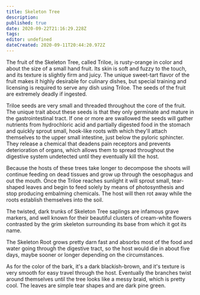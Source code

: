 ```yaml
---
title: Skeleton Tree
description: 
published: true
date: 2020-09-22T21:16:29.228Z
tags: 
editor: undefined
dateCreated: 2020-09-11T20:44:20.972Z
---
```


The fruit of the Skeleton Tree, called Triloe, is rusty-orange in color and about the size of a small hand fruit. Its skin is soft and fuzzy to the touch, and its texture is slightly firm and juicy. The unique sweet-tart flavor of the fruit makes it highly desirable for culinary dishes, but special training and licensing is required to serve any dish using Triloe. The seeds of the fruit are extremely deadly if ingested.

Triloe seeds are very small and threaded throughout the core of the fruit. The unique trait about these seeds is that they only germinate and mature in the gastrointestinal tract. If one or more are swallowed the seeds will gather nutrients from hydrochloric acid and partially digested food in the stomach and quickly sprout small, hook-like roots with which they'll attach themselves to the upper small intestine, just below the pyloric sphincter. They release a chemical that deadens pain receptors and prevents deterioration of organs, which allows them to spread throughout the digestive system undetected until they eventually kill the host.

Because the hosts of these trees take longer to decompose the shoots will continue feeding on dead tissues and grow up through the oesophagus and out the mouth. Once the Triloe reaches sunlight it will sprout small, tear-shaped leaves and begin to feed solely by means of photosynthesis and stop producing embalming chemicals. The host will then rot away while the roots establish themselves into the soil.

The twisted, dark trunks of Skeleton Tree saplings are infamous grave markers, and well known for their beautiful clusters of cream-white flowers contrasted by the grim skeleton surrounding its base from which it got its name.

The Skeleton Root grows pretty darn fast and absorbs most of the food and water going through the digestive tract, so the host would die in about five days, maybe sooner or longer depending on the circumstances.

As for the color of the bark, it's a dark blackish-brown, and it's texture is very smooth for easy travel through the host. Eventually the branches twist around themselves until the tree looks like a messy braid, which is pretty cool. The leaves are simple tear shapes and are dark pine green.